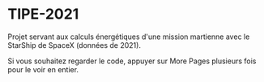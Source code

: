 # TIPE-2021
Projet servant aux calculs énergétiques d'une mission martienne avec le StarShip de SpaceX (données de 2021).

Si vous souhaitez regarder le code, appuyer sur More Pages plusieurs fois pour le voir en entier.
